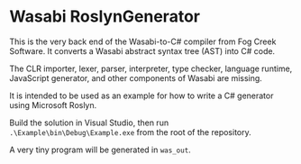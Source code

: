 # Wasabi RoslynGenerator

This is the very back end of the Wasabi-to-C# compiler from Fog Creek Software.
It converts a Wasabi abstract syntax tree (AST) into C# code.

The CLR importer, lexer, parser, interpreter, type checker, language runtime, JavaScript generator,
and other components of Wasabi are missing.

It is intended to be used as an example for how to write a C# generator using Microsoft Roslyn.

Build the solution in Visual Studio, then run `.\Example\bin\Debug\Example.exe` from the root of the repository.

A very tiny program will be generated in `was_out`.
